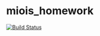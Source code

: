 # miois_homework

[![Build Status](https://github.com/saraevalex/miois_homework.jl/actions/workflows/CI.yml/badge.svg?branch=main)](https://github.com/saraevalex/miois_homework.jl/actions/workflows/CI.yml?query=branch%3Amain)
